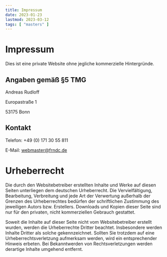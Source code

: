 ```yaml
---
title: Impressum
date: 2023-01-23
lastmod: 2023-03-12
tags: [ "masters" ]
---
```


# Impressum

Dies ist eine private Website ohne jegliche kommerzielle Hintergründe.

## Angaben gemäß §5 TMG

Andreas Rudloff

Europastraße 1

53175 Bonn

## Kontakt

Telefon: +49 (0) 171 30 55 811

E-Mail: webmaster@frndc.de

# Urheberrecht

Die durch den Websitebetreiber erstellten Inhalte und Werke auf diesen 
Seiten unterliegen dem deutschen Urheberrecht. Die Vervielfältigung, 
Bearbeitung, Verbreitung und jede Art der Verwertung außerhalb der 
Grenzen des Urheberrechtes bedürfen der schriftlichen Zustimmung des 
jeweiligen Autors bzw. Erstellers. Downloads und Kopien dieser Seite 
sind nur für den privaten, nicht kommerziellen Gebrauch gestattet.

Soweit die Inhalte auf dieser Seite nicht vom Websitebetreiber erstellt 
wurden, werden die Urheberrechte Dritter beachtet. Insbesondere werden 
Inhalte Dritter als solche gekennzeichnet. Sollten Sie trotzdem auf eine 
Urheberrechtsverletzung aufmerksam werden, wird ein entsprechender 
Hinweis erbeten. Bei Bekanntwerden von Rechtsverletzungen werden 
derartige Inhalte umgehend entfernt.
